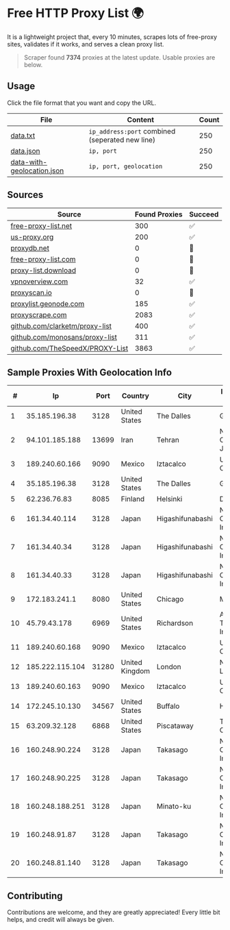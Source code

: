 
# Free HTTP Proxy List 🌍

It is a lightweight project that, every 10 minutes, scrapes lots of free-proxy sites, validates if it works, and serves a clean proxy list.


> Scraper found **7374** proxies at the latest update. Usable proxies are below.

## Usage

Click the file format that you want and copy the URL.


|File|Content|Count|
|----|-------|-----|
|[data.txt](https://raw.githubusercontent.com/themiralay/Proxy-List-World/master/data.txt)|`ip_address:port` combined (seperated new line)|250|
|[data.json](https://raw.githubusercontent.com/themiralay/Proxy-List-World/master/data.json)|`ip, port`|250|
|[data-with-geolocation.json](https://raw.githubusercontent.com/themiralay/Proxy-List-World/master/data-with-geolocation.json)|`ip, port, geolocation`|250|

## Sources

|Source|Found Proxies|Succeed|
|------|-------------|-------|
|[free-proxy-list.net](https://free-proxy-list.net)|300|✅|
|[us-proxy.org](https://www.us-proxy.org)|200|✅|
|[proxydb.net](http://proxydb.net)|0|🚫|
|[free-proxy-list.com](https://free-proxy-list.com/?page=&port=&type%5B%5D=http&type%5B%5D=https&up_time=0&search=Search)|0|🚫|
|[proxy-list.download](https://www.proxy-list.download/HTTP)|0|🚫|
|[vpnoverview.com](https://vpnoverview.com/privacy/anonymous-browsing/free-proxy-servers)|32|✅|
|[proxyscan.io](https://www.proxyscan.io)|0|🚫|
|[proxylist.geonode.com](https://proxylist.geonode.com/api/proxy-list?limit=300&page=1&sort_by=lastChecked&sort_type=desc&protocols=http,https)|185|✅|
|[proxyscrape.com](https://api.proxyscrape.com/v2/?request=displayproxies&protocol=http&timeout=10000&country=all&ssl=all&anonymity=all)|2083|✅|
|[github.com/clarketm/proxy-list](https://raw.githubusercontent.com/clarketm/proxy-list/master/proxy-list-raw.txt)|400|✅|
|[github.com/monosans/proxy-list](https://raw.githubusercontent.com/monosans/proxy-list/main/proxies/http.txt)|311|✅|
|[github.com/TheSpeedX/PROXY-List](https://raw.githubusercontent.com/TheSpeedX/PROXY-List/master/http.txt)|3863|✅|


## Sample Proxies With Geolocation Info

|#|Ip|Port|Country|City|Internet Service Provider|
|-|--|----|-------|----|-------------------------|
|1|35.185.196.38|3128|United States|The Dalles|Google LLC|
|2|94.101.185.188|13699|Iran|Tehran|Noyan Abr Arvan Co. ( Private Joint Stock)|
|3|189.240.60.166|9090|Mexico|Iztacalco|Uninet S.A. de C.V.|
|4|35.185.196.38|3128|United States|The Dalles|Google LLC|
|5|62.236.76.83|8085|Finland|Helsinki|DNA Oyj|
|6|161.34.40.114|3128|Japan|Higashifunabashi|NTT PC Communications, Inc.|
|7|161.34.40.34|3128|Japan|Higashifunabashi|NTT PC Communications, Inc.|
|8|161.34.40.33|3128|Japan|Higashifunabashi|NTT PC Communications, Inc.|
|9|172.183.241.1|8080|United States|Chicago|Microsoft|
|10|45.79.43.178|6969|United States|Richardson|Akamai Technologies, Inc.|
|11|189.240.60.168|9090|Mexico|Iztacalco|Uninet S.A. de C.V.|
|12|185.222.115.104|31280|United Kingdom|London|Netwise Hosting Ltd|
|13|189.240.60.163|9090|Mexico|Iztacalco|Uninet S.A. de C.V.|
|14|172.245.10.130|34567|United States|Buffalo|HostPapa|
|15|63.209.32.128|6868|United States|Piscataway|The Constant Company, LLC|
|16|160.248.90.224|3128|Japan|Takasago|NTT PC Communications, Inc.|
|17|160.248.90.225|3128|Japan|Takasago|NTT PC Communications, Inc.|
|18|160.248.188.251|3128|Japan|Minato-ku|NTT PC Communications, Inc.|
|19|160.248.91.87|3128|Japan|Takasago|NTT PC Communications, Inc.|
|20|160.248.81.140|3128|Japan|Takasago|NTT PC Communications, Inc.|



## Contributing

Contributions are welcome, and they are greatly appreciated! Every
little bit helps, and credit will always be given.

